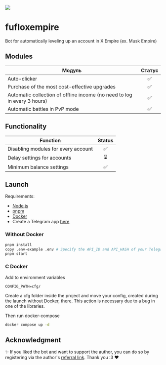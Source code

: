 [<img src="https://img.shields.io/badge/Telegram-%40Me-orange">](https://t.me/Newmcpe)

# fufloxempire

Bot for automatically leveling up an account in X Empire (ex. Musk Empire)

## Modules

| Модуль                                                                   | Статус |
|--------------------------------------------------------------------------|:------:|
| Auto-clicker                                                             |   ✅    |
| Purchase of the most cost-effective upgrades	                            |   ✅    |
| Automatic collection of offline income (no need to log in every 3 hours) |   ✅    |
| Automatic battles in PvP mode                                            |   ✅    |

## Functionality

| Function                            | Status |
|-------------------------------------|:------:|
| Disabling modules for every account |   ✅    |
| Delay settings for accounts         |   ⌛    |
| Minimum balance settings            |   ✅    |

## Launch

Requirements:

- [Node.js](https://nodejs.org/)
- [pnpm](https://pnpm.io/)
- [Docker](https://www.docker.com/)
- Create a Telegram app [here](https://my.telegram.org/)

### Without Docker

```bash
pnpm install
copy .env-example .env # Specify the API_ID and API_HASH of your Telegram app
pnpm start
```

### С Docker

Add to environment variables
```
CONFIG_PATH=cfg/
```

Create a cfg folder inside the project and move your config, created during the launch without Docker, there. This action is necessary due to a bug in one of the libraries.

Then run docker-compose
```bash
docker compose up -d
```

## Acknowledgment

✨ If you liked the bot and want to support the author, you can do so by registering via the author's [referral link](https://t.me/muskempire_bot/game?startapp=hero277588744). Thank you :3 ❤️